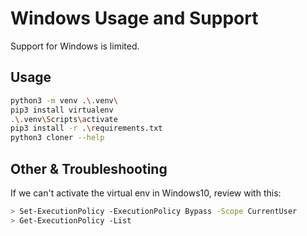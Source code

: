 # Windows Usage and Support

Support for Windows is limited.

## Usage
```bash
python3 -m venv .\.venv\
pip3 install virtualenv
.\.venv\Scripts\activate
pip3 install -r .\requirements.txt
python3 cloner --help
```

## Other & Troubleshooting

If we can't activate the virtual env in Windows10, review with this:

```bash
> Set-ExecutionPolicy -ExecutionPolicy Bypass -Scope CurrentUser
> Get-ExecutionPolicy -List
```
